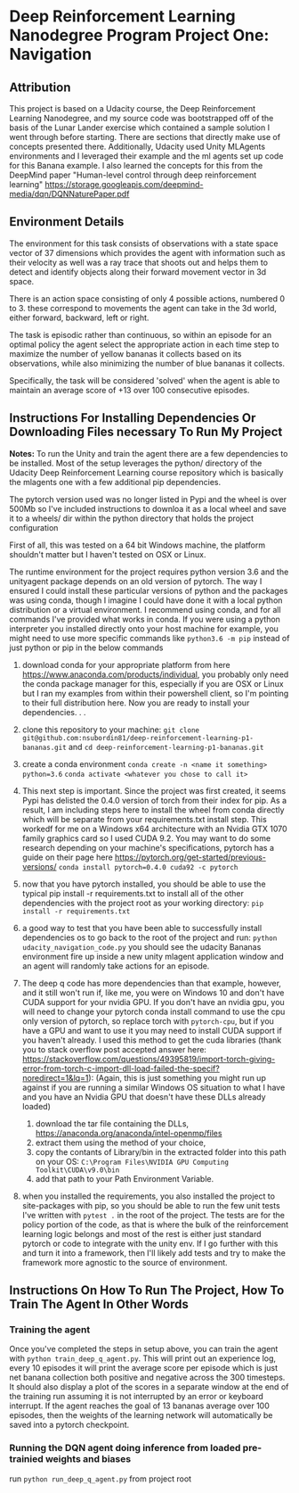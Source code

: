 # Deep Reinforcement Learning Nanodegree Program Project One: Navigation

## Attribution

This project is based on a Udacity course, the Deep Reinforcement Learning Nanodegree, and my source code was bootstrapped off of the basis of the Lunar Lander exercise which contained a sample solution I went through before starting. There are sections that directly make use of concepts presented there. Additionally, Udacity used Unity MLAgents environments and I leveraged their example and the ml agents set up code for this Banana example. I also learned the concepts for this from the DeepMind paper "Human-level control through deep reinforcement learning" https://storage.googleapis.com/deepmind-media/dqn/DQNNaturePaper.pdf

## Environment Details

The environment for this task consists of observations with  a state space vector of 37 dimensions which provides the agent with information such as their velocity as well was a ray trace that shoots out and helps them to detect and identify objects along their forward movement vector in 3d space. 

There is an action space consisting of only 4 possible actions, numbered 0 to 3. these correspond to movements the agent can take in the 3d world, either forward, backward, left or right. 

The task is episodic rather than continuous, so within an episode for an optimal policy the agent select the appropriate action in each time step to maximize the number of yellow bananas it collects based on its observations, while also minimizing the number of blue bananas it collects. 

Specifically, the task will be considered 'solved' when the agent is able to maintain an average score of +13 over 100 consecutive episodes. 

## Instructions For Installing Dependencies Or Downloading Files necessary To Run My Project

**Notes:** To run the Unity and train the agent there are a few dependencies to be installed. Most of the setup leverages the python/ directory 
of the Udacity Deep Reinforcement Learning course repository which is basically the mlagents one with a few additional pip dependencies. 

The pytorch version used was no longer listed in Pypi and the wheel is over 500Mb
so I've included instructions to downloa it as a local wheel and save it to a wheels/ dir within the python directory that holds the project configuration

First of all, this was tested on a 64 bit Windows machine, the platform shouldn't matter but I haven't tested on OSX or Linux. 

The runtime environment for the project requires python version 3.6 and the unityagent package depends on an old version of pytorch. The way I ensured I could install these particular versions of python and the packages was using conda, though I imagine I could have done it
with a local python distribution or a virtual environment. I recommend using conda, and for all commands I've provided what works in conda. If you were using a python interpreter you installed directly onto your host machine for example, you might need to use more specific commands like `python3.6 -m pip` instead of just python or pip in the below commands

1. download conda for your appropriate platform from here https://www.anaconda.com/products/individual, you probably only need the conda package manager for this, especially if you are OSX or Linux but I ran my examples from within their powershell client, so I'm pointing to their full distribution here. Now you are ready to install your dependencies. . . 

2. clone this repository to your machine: `git clone git@github.com:nsubordin81/deep-reinforcement-learning-p1-bananas.git`
and `cd deep-reinforcement-learning-p1-bananas.git`

3. create a conda environment `conda create -n <name it something> python=3.6`
`conda activate <whatever you chose to call it>`

5. This next step is important. Since the project was first created, it seems Pypi has delisted the 0.4.0 version of torch from their index for pip. As a result, I am including steps here to install the wheel from conda directly which will be separate from your requirements.txt install step. This workedf for me on a Windows x64 architecture with an Nvidia GTX 1070 family graphics card so I used CUDA 9.2. You may want to do some research depending on your machine's specifications, pytorch has a guide on their page here https://pytorch.org/get-started/previous-versions/
`conda install pytorch=0.4.0 cuda92 -c pytorch`

6. now that you have pytorch installed, you should be able to use the typical pip install -r requirements.txt to install all of the other dependencies with the project root as your working directory: 
`pip install -r requirements.txt`

7. a good way to test that you have been able to successfully install dependencies os to go back to the root of the project and run:
`python udacity_navigation_code.py`
you should see the udacity Bananas environment fire up inside a new unity mlagent application window and an agent will randomly take actions for an episode.

8. The deep q code has more dependencies than that example, however, and it still won't run if, like me, you were on Windows 10 and don't have CUDA support for your nvidia GPU. If you don't have an nvidia gpu, you will need to change your pytorch conda install command to use the cpu only version of pytorch, so replace torch with `pytorch-cpu`, but if you have a GPU and want to use it you may need to install CUDA support if you haven't already. I used this method to get the cuda libraries (thank you to stack overflow post accepted answer here: https://stackoverflow.com/questions/49395819/import-torch-giving-error-from-torch-c-import-dll-load-failed-the-specif?noredirect=1&lq=1): (Again, this is just something you might run up against if you are running a similar Windows OS situation to what I have and you have an Nvidia GPU that doesn't have these DLLs already loaded)
    1. download the tar file containing the DLLs, https://anaconda.org/anaconda/intel-openmp/files
    2. extract them using the method of your choice,
    3. copy the contants of Library/bin in the extracted folder into this path on your OS: `C:\Program Files\NVIDIA GPU Computing Toolkit\CUDA\v9.0\bin`
    4. add that path to your Path Environment Variable. 

9. when you installed the requirements, you also installed the project to site-packages with pip, so you should be able to run the few unit tests I've written with `pytest .` in the root of the project. The tests are for the policy portion of the code, as that is where the bulk of the reinforcement learning logic belongs and most of the rest is either just standard pytorch or code to integrate with the unity env. If I go further with this and turn it into a framework, then I'll likely add tests and try to make the framework more agnostic to the source of environment. 

## Instructions On How To Run The Project, How To Train The Agent In Other Words

### Training the agent
Once you've completed the steps in setup above, you can train the agent with `python train_deep_q_agent.py`. This will print out an experience log, every 10 episodes it will print the average score per episode which is just net banana collection both positive and negative across the 300 timesteps. It should also display a plot of the scores in a separate window at the end of the training run assuming it is not interrupted by an error or keyboard interrupt. If the agent reaches the goal of 13 bananas average over 100 episodes, then the weights of the learning network will automatically be saved into a pytorch checkpoint.

### Running the DQN agent doing inference from loaded pre-trainied weights and biases
run `python run_deep_q_agent.py` from project root
